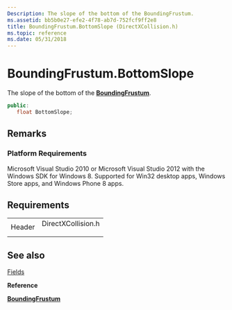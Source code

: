 ```yaml
---
Description: The slope of the bottom of the BoundingFrustum.
ms.assetid: bb5b0e27-efe2-4f78-ab7d-752fcf9ff2e8
title: BoundingFrustum.BottomSlope (DirectXCollision.h)
ms.topic: reference
ms.date: 05/31/2018
---
```


# BoundingFrustum.BottomSlope

The slope of the bottom of the [**BoundingFrustum**](https://msdn.microsoft.com/library/Hh855859(v=VS.85).aspx).


```C++
public:
   float BottomSlope;
```



## Remarks

### Platform Requirements

Microsoft Visual Studio 2010 or Microsoft Visual Studio 2012 with the Windows SDK for Windows 8. Supported for Win32 desktop apps, Windows Store apps, and Windows Phone 8 apps.

## Requirements



|                   |                                                                                               |
|-------------------|-----------------------------------------------------------------------------------------------|
| Header<br/> | <dl> <dt>DirectXCollision.h</dt> </dl> |



## See also

<dl> <dt>

[Fields](boundingfrustum-fields.md)
</dt> <dt>

**Reference**
</dt> <dt>

[**BoundingFrustum**](https://msdn.microsoft.com/library/Hh855859(v=VS.85).aspx)
</dt> </dl>

 

 




